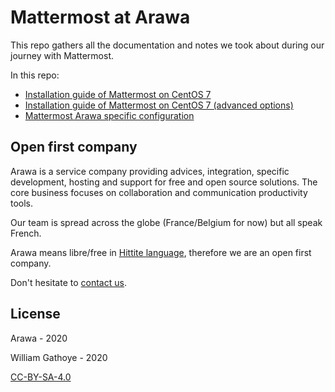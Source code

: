 # Mattermost at Arawa

This repo gathers all the documentation and notes we took about during our journey with Mattermost.

In this repo:

* [Installation guide of Mattermost on CentOS 7](mattermost-centos-7.md)
* [Installation guide of Mattermost on CentOS 7 (advanced options)](mattermost-centos-7-advanced.md)
* [Mattermost Arawa specific configuration](mattermost-custom-config.md)

## Open first company

Arawa is a service company providing advices, integration, specific development, hosting and support for free and open source solutions. The core business focuses on collaboration and communication productivity tools.

Our team is spread across the globe (France/Belgium for now) but all speak French.

Arawa means libre/free in [Hittite language](https://en.wikipedia.org/wiki/Hittite_language), therefore we are an open first company.

Don't hesitate to [contact us](https://www.arawa.fr/contact/).

## License

Arawa - 2020

William Gathoye - 2020

[CC-BY-SA-4.0](LICENSE)
